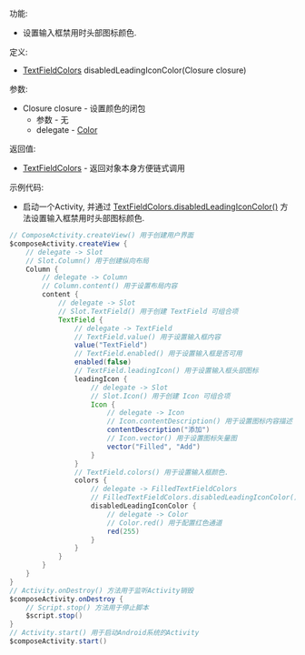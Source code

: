 功能:

+ 设置输入框禁用时头部图标颜色.

定义:

+ [TextFieldColors](/API/UI/Compose/Theme/Color/TextFieldColors/README.md) disabledLeadingIconColor(Closure
  closure)

参数:

+ Closure closure - 设置颜色的闭包
    + 参数 - 无
    + delegate - [Color](/API/UI/Compose/Theme/Color/Color/README.md)

返回值:

+ [TextFieldColors](/API/UI/Compose/Theme/Color/TextFieldColors/README.md) - 返回对象本身方便链式调用

示例代码:

+ 启动一个Activity,
  并通过 [TextFieldColors.disabledLeadingIconColor()](/API/UI/Compose/Theme/Color/TextFieldColors/README.md?id=disabledLeadingIconColor)
  方法设置输入框禁用时头部图标颜色.

```groovy
// ComposeActivity.createView() 用于创建用户界面
$composeActivity.createView {
    // delegate -> Slot
    // Slot.Column() 用于创建纵向布局
    Column {
        // delegate -> Column
        // Column.content() 用于设置布局内容
        content {
            // delegate -> Slot
            // Slot.TextField() 用于创建 TextField 可组合项
            TextField {
                // delegate -> TextField
                // TextField.value() 用于设置输入框内容
                value("TextField")
                // TextField.enabled() 用于设置输入框是否可用
                enabled(false)
                // TextField.leadingIcon() 用于设置输入框头部图标
                leadingIcon {
                    // delegate -> Slot
                    // Slot.Icon() 用于创建 Icon 可组合项
                    Icon {
                        // delegate -> Icon
                        // Icon.contentDescription() 用于设置图标内容描述
                        contentDescription("添加")
                        // Icon.vector() 用于设置图标矢量图
                        vector("Filled", "Add")
                    }
                }
                // TextField.colors() 用于设置输入框颜色.
                colors {
                    // delegate -> FilledTextFieldColors
                    // FilledTextFieldColors.disabledLeadingIconColor() 用于设置输入框禁用时头部图标颜色
                    disabledLeadingIconColor {
                        // delegate -> Color
                        // Color.red() 用于配置红色通道
                        red(255)
                    }
                }
            }
        }
    }
}
// Activity.onDestroy() 方法用于监听Activity销毁
$composeActivity.onDestroy {
    // Script.stop() 方法用于停止脚本
    $script.stop()
}
// Activity.start() 用于启动Android系统的Activity
$composeActivity.start()
```